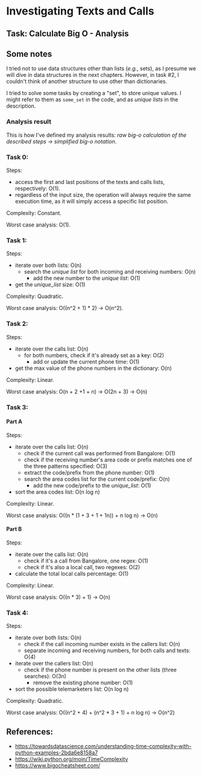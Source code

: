# Investigating Texts and Calls
## Task: Calculate Big O - Analysis

## Some notes

I tried not to use data structures other than lists (_e.g._, sets), as I presume we will dive in data structures in the next chapters.
However, in task #2, I couldn't think of another structure to use other than dictionaries.

I tried to solve some tasks by creating a "set", to store unique values. I might refer to them as `some_set` in the code, 
and as _unique lists_ in the description.

### Analysis result

This is how I've defined my analysis results: _raw big-o calculation of the described steps_ -> _simplified big-o notation_.

### Task 0:

Steps:
- access the first and last positions of the texts and calls lists, respectively: O(1).
- regardless of the input size, the operation will always require the same execution time, 
  as it will simply access a specific list position.

Complexity: Constant.

Worst case analysis: O(1).


### Task 1:

Steps:
- iterate over both lists: O(n)
  - search the _unique list_ for both incoming and receiving numbers: O(n)
    - add the new number to the _unique list_: O(1)
- get the _unique_list_ size: O(1)

Complexity: Quadratic.

Worst case analysis: O((n^2 + 1) * 2) -> O(n^2).


### Task 2:

Steps:
- iterate over the calls list: O(n)
  - for both numbers, check if it's already set as a key: O(2)
    - add or update the current phone time: O(1)
- get the max value of the phone numbers in the dictionary: O(n)

Complexity: Linear.

Worst case analysis: O(n + 2 +1 + n) -> O(2n + 3) -> O(n)

### Task 3:

#### Part A

Steps:
- iterate over the calls list: O(n)
  - check if the current call was performed from Bangalore: O(1)
  - check if the receiving number's area code or prefix matches one of the three patterns specified: O(3)
  - extract the code/prefix from the phone number: O(1)
  - search the area codes list for the current code/prefix: O(n)
    - add the new code/prefix to the _unique_list_: O(1)
- sort the area codes list: O(n log n)

Complexity: Linear.

Worst case analysis: O((n * (1 + 3 + 1 + 1n)) + n log n) -> O(n)

#### Part B

Steps:
- iterate over the calls list: O(n)
  - check if it's a call from Bangalore, one regex: O(1)
  - check if it's also a local call, two regexes: O(2)
- calculate the total local calls percentage: O(1)

Complexity: Linear.

Worst case analysis: O((n * 3) + 1) -> O(n)

### Task 4:

Steps:
- iterate over both lists: O(n)
  - check if the call incoming number exists in the callers list: O(n)
  - separate incoming and receiving numbers, for both calls and texts: O(4)
- iterate over the callers list: O(n)
  - check if the phone number is present on the other lists (three searches): O(3n)
    - remove the existing phone number: O(1)
- sort the possible telemarketers list: O(n log n) 

Complexity: Quadratic.

Worst case analysis: O((n^2 + 4) + (n^2 * 3 + 1) + n log n) -> O(n^2)


## References:

- https://towardsdatascience.com/understanding-time-complexity-with-python-examples-2bda6e8158a7
- https://wiki.python.org/moin/TimeComplexity
- https://www.bigocheatsheet.com/

